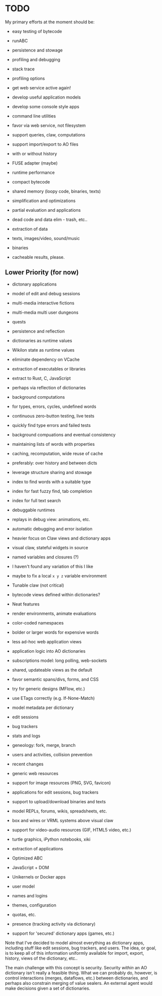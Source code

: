 
# TODO

My primary efforts at the moment should be:

* easy testing of bytecode
 * runABC 

* persistence and stowage

* profiling and debugging
 * stack trace
 * profiling options

* get web service active again!
 * develop useful application models
 * develop some console style apps

* command line utilities
 * favor via web service, not filesystem
 * support queries, claw, computations
 * support import/export to AO files
  * with or without history
 * FUSE adapter (maybe)

* runtime performance
 * compact bytecode
 * shared memory (loopy code, binaries, texts)
 * simplification and optimizations
  * partial evaluation and applications
  * dead code and data elim - trash, etc..

* extraction of data
 * texts, images/video, sound/music
 * binaries
 * cacheable results, please.

## Lower Priority (for now)

* dictonary applications
 * model of edit and debug sessions
 * multi-media interactive fictions 
 * multi-media multi user dungeons 
 * quests

* persistence and reflection
 * dictionaries as runtime values
 * Wikilon state as runtime values
 * eliminate dependency on VCache

* extraction of executables or libraries
 * extract to Rust, C, JavaScript
 * perhaps via reflection of dictionaries

* background computations
 * for types, errors, cycles, undefined words
 * continuous zero-button testing, live tests
 * quickly find type errors and failed tests
 * background compuations and eventual consistency
 * maintaining lists of words with properties
 * caching, recomputation, wide reuse of cache
  * preferably: over history and between dicts
  * leverage structure sharing and stowage
 * index to find words with a suitable type
 * index for fast fuzzy find, tab completion
 * index for full text search 

* debuggable runtimes
 * replays in debug view: animations, etc.
 * automatic debugging and error isolation

* heavier focus on Claw views and dictionary apps
 * visual claw, stateful widgets in source
 * named variables and closures (?)
  * I haven't found any variation of this I like
  * maybe to fix a local `x y z` variable environment

* Tunable claw (not critical)
 * bytecode views defined within dictionaries?
 
* Neat features
 * render environments, animate evaluations 
 * color-coded namespaces
 * bolder or larger words for expensive words

* less ad-hoc web application views 
 * application logic into AO dictionaries
 * subscriptions model: long polling, web-sockets
 * shared, updateable views as the default
 * favor semantic spans/divs, forms, and CSS
 * try for generic designs (MFlow, etc.)
 * use ETags correctly (e.g. If-None-Match)

* model metadata per dictionary
 * edit sessions
 * bug trackers
 * stats and logs
 * geneology: fork, merge, branch
 * users and activities, collision prevention
 * recent changes 

* generic web resources
 * support for image resources (PNG, SVG, favicon)
 * applications for edit sessions, bug trackers
 * support to upload/download binaries and texts
 * model REPLs, forums, wikis, spreadsheets, etc.
 * box and wires or VRML systems above visual claw
 * support for video-audio resources (GIF, HTML5 video, etc.)
 * turtle graphics, iPython notebooks, xiki

* extraction of applications
 * Optimized ABC
 * JavaScript + DOM
 * Unikernels or Docker apps

* user model
 * names and logins
 * themes, configuration
 * quotas, etc.
 * presence (tracking activity via dictionary)
 * support for 'secured' dictionary apps (games, etc.)

Note that I've decided to model almost everything as dictionary apps, including stuff like edit sessions, bug trackers, and users. The idea, or goal, is to keep all of this information uniformly available for import, export, history, views of the dictionary, etc..

The main challenge with this concept is security. Security *within* an AO dictionary isn't really a feasible thing. What we can probably do, however, is control interactions (merges, dataflows, etc.) between dictionaries, and perhaps also constrain merging of value sealers. An external agent would make decisions given a set of dictionaries.
